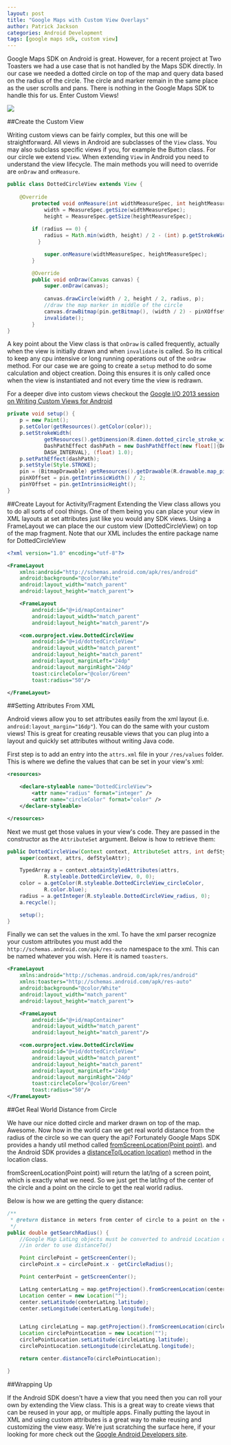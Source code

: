 ```yaml
---
layout: post
title: "Google Maps with Custom View Overlays"
author: Patrick Jackson
categories: Android Development
tags: [google maps sdk, custom view]
---
```


Google Maps SDK on Android is great.  However, for a recent project at Two Toasters we had a use case that is not handled by the Maps SDK directly.  In our case we needed a dotted circle on top of the map and query data based on the radius of the circle.  The circle and marker remain in the same place as the user scrolls and pans.  There is nothing in the Google Maps SDK to handle this for us.  Enter Custom Views!

<img src="http://giant.gfycat.com/ShyAlarmingBoubou.gif"/><!--more-->

##Create the Custom View
 
Writing custom views can be fairly complex, but this one will be straightforward.  All views in Android are subclasses of the `View` class.  You may also subclass specific views if you, for example the Button class.  For our circle we extend `View`.  When extending `View` in Android you need to understand the view lifecycle.  The main methods you will need to override are `onDraw` and `onMeasure`.

```java
public class DottedCircleView extends View {
    
	@Override
		protected void onMeasure(int widthMeasureSpec, int heightMeasureSpec) {
    		width = MeasureSpec.getSize(widthMeasureSpec);
    		height = MeasureSpec.getSize(heightMeasureSpec);
	
		if (radius == 0) {
		    radius = Math.min(width, height) / 2 - (int) p.getStrokeWidth();
		  }			    

    		super.onMeasure(widthMeasureSpec, heightMeasureSpec);
		}

		@Override
		public void onDraw(Canvas canvas) {
    		super.onDraw(canvas);
    		
        	canvas.drawCircle(width / 2, height / 2, radius, p);
    		//draw the map marker in middle of the circle
    		canvas.drawBitmap(pin.getBitmap(), (width / 2) - pinXOffset, (height / 2) - pinYOffset, null);
    		invalidate();
		}
}
```

A key point about the View class is that `onDraw` is called frequently, actually when the view is initially drawn and when `invalidate` is called.  So its critical to keep any cpu intensive or long running operations out of the `onDraw` method.  For our case we are going to create a `setup` method to do some calculation and object creation.  Doing this ensures it is only called once when the view is instantiated and not every time the view is redrawn.

For a deeper dive into custom views checkout the [Google I/O 2013 session on Writing Custom Views for Android](https://developers.google.com/events/io/sessions/325615129)


```java
private void setup() {
    p = new Paint();
    p.setColor(getResources().getColor(color));
    p.setStrokeWidth(
	  		getResources().getDimension(R.dimen.dotted_circle_stroke_width));
	  		DashPathEffect dashPath = new DashPathEffect(new float[]{DASH_INTERVAL,
            DASH_INTERVAL}, (float) 1.0);
    p.setPathEffect(dashPath);
    p.setStyle(Style.STROKE);
    pin = (BitmapDrawable) getResources().getDrawable(R.drawable.map_pin);
    pinXOffset = pin.getIntrinsicWidth() / 2;
    pinYOffset = pin.getIntrinsicHeight();
}
```

##Create Layout for Activity/Fragment
Extending the View class allows you to do all sorts of cool things.  One of them being you can place your view in XML layouts at set attributes just like you would any SDK views.  Using a FrameLayout we can place the our custom view (DottedCircleView) on top of the map fragment.  Note that our XML includes the entire package name for DottedCircleView 

```xml
<?xml version="1.0" encoding="utf-8"?>

<FrameLayout 
    xmlns:android="http://schemas.android.com/apk/res/android"
    android:background="@color/White"
    android:layout_width="match_parent"
    android:layout_height="match_parent">

    <FrameLayout
        android:id="@+id/mapContainer"
        android:layout_width="match_parent"
        android:layout_height="match_parent"/>

    <com.ourproject.view.DottedCircleView
        android:id="@+id/dottedCircleView"
        android:layout_width="match_parent"
        android:layout_height="match_parent"
        android:layout_marginLeft="24dp"
        android:layout_marginRight="24dp"
        toast:circleColor="@color/Green"
        toast:radius="50"/>

</FrameLayout>
```

##Setting Attributes From XML

Android views allow you to set attributes easily from the xml layout (i.e. `android:layout_margin="16dp"`).  You can do the same with your custom views!  This is great for creating reusable views that you can plug into a layout and quickly set attributes without writing Java code.  

First step is to add an entry into the `attrs.xml` file in your `/res/values` folder.  This is where we define the values that can be set in your view's xml:

```xml
<resources>

    <declare-styleable name="DottedCircleView">
        <attr name="radius" format="integer" />
        <attr name="circleColor" format="color" />
    </declare-styleable>

</resources>
```

Next we must get those values in your view's code.  They are passed in the constructor as the `AttributeSet` argument.  Below is how to retrieve them:

```java
public DottedCircleView(Context context, AttributeSet attrs, int defStyleAttr) {
    super(context, attrs, defStyleAttr);

    TypedArray a = context.obtainStyledAttributes(attrs,
            R.styleable.DottedCircleView, 0, 0);
    color = a.getColor(R.styleable.DottedCircleView_circleColor,
            R.color.blue);
    radius = a.getInteger(R.styleable.DottedCircleView_radius, 0);
    a.recycle();

    setup();
}
```

Finally we can set the values in the xml.  To have the xml parser recognize your custom attributes you must add the `http://schemas.android.com/apk/res-auto` namespace to the xml.  This can be named whatever you wish.  Here it is named `toasters`.

```xml
<FrameLayout
    xmlns:android="http://schemas.android.com/apk/res/android"
    xmlns:toasters="http://schemas.android.com/apk/res-auto"
    android:background="@color/White"
    android:layout_width="match_parent"
    android:layout_height="match_parent">

    <FrameLayout
        android:id="@+id/mapContainer"
        android:layout_width="match_parent"
        android:layout_height="match_parent"/>

    <com.ourproject.view.DottedCircleView
        android:id="@+id/dottedCircleView"
        android:layout_width="match_parent"
        android:layout_height="match_parent"
        android:layout_marginLeft="24dp"
        android:layout_marginRight="24dp"
        toast:circleColor="@color/Green"
        toast:radius="50"/>
</FrameLayout>
```


##Get Real World Distance from Circle

We have our nice dotted circle and marker drawn on top of the map.  Awesome.  Now how in the world can we get real world distance from the radius of the circle so we can query the api?  Fortunately Google Maps SDK provides a handy util method called [fromScreenLocation(Point point)](http://developer.android.com/reference/com/google/android/gms/maps/Projection.html#fromScreenLocation(android.graphics.Point)). and the Android SDK provides a [distanceTo(Location location)](http://developer.android.com/reference/android/location/Location.html#distanceTo(android.location.Location)) method in the location class. 

fromScreenLocation(Point point) will return the lat/lng of a screen point, which is exactly what we need.  So we just get the lat/lng of the center of the circle and a point on the circle to get the real world radius. 

Below is how we are getting the query distance:

```java
/**
 * @return distance in meters from center of circle to a point on the circle
 */
public double getSearchRadius() {
    //Google Map LatLng objects must be converted to android Location objects
    //in order to use distanceTo()

    Point circlePoint = getScreenCenter();
    circlePoint.x = circlePoint.x - getCircleRadius();

    Point centerPoint = getScreenCenter();

    LatLng centerLatLng = map.getProjection().fromScreenLocation(centerPoint);
    Location center = new Location("");
    center.setLatitude(centerLatLng.latitude);
    center.setLongitude(centerLatLng.longitude);


    LatLng circleLatLng = map.getProjection().fromScreenLocation(circlePoint);
    Location circlePointLocation = new Location("");
    circlePointLocation.setLatitude(circleLatLng.latitude);
    circlePointLocation.setLongitude(circleLatLng.longitude);

    return center.distanceTo(circlePointLocation);

}
```

##Wrapping Up

If the Android SDK doesn't have a view that you need then you can roll your own by extending the View class.  This is a great way to create views that can be reused in your app, or multiple apps.  Finally putting the layout in XML and using custom attributes is a great way to make reusing and customizing the view easy.  We're just scratching the surface here, if your looking for more check out the [Google Android Developers site](http://developer.android.com/training/custom-views/index.html).

